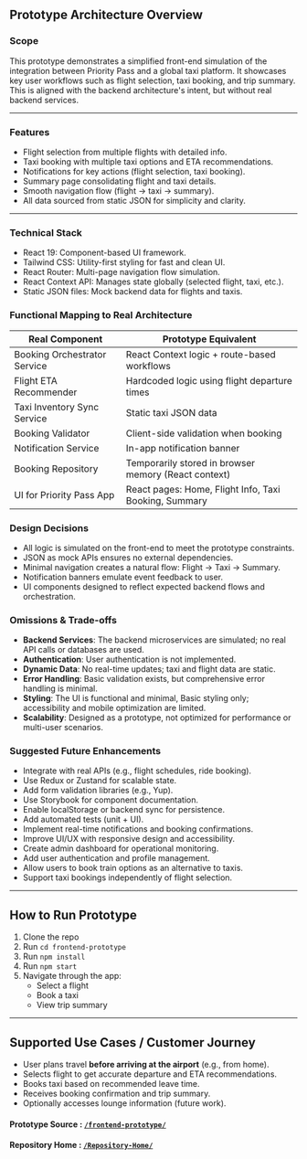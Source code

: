 ## Prototype Architecture Overview

### Scope
This prototype demonstrates a simplified front-end simulation of the integration between Priority Pass and a global taxi platform. It showcases key user workflows such as flight selection, taxi booking, and trip summary. This is aligned with the backend architecture's intent, but without real backend services.

---

### Features

- Flight selection from multiple flights with detailed info.
- Taxi booking with multiple taxi options and ETA recommendations.
- Notifications for key actions (flight selection, taxi booking).
- Summary page consolidating flight and taxi details.
- Smooth navigation flow (flight → taxi → summary).
- All data sourced from static JSON for simplicity and clarity.

---

### Technical Stack
- React 19: Component-based UI framework.
- Tailwind CSS: Utility-first styling for fast and clean UI.
- React Router: Multi-page navigation flow simulation.
- React Context API: Manages state globally (selected flight, taxi, etc.).
- Static JSON files: Mock backend data for flights and taxis.

### Functional Mapping to Real Architecture
| Real Component                | Prototype Equivalent                                   |
|------------------------------|--------------------------------------------------------|
| Booking Orchestrator Service | React Context logic + route-based workflows           |
| Flight ETA Recommender       | Hardcoded logic using flight departure times           |
| Taxi Inventory Sync Service  | Static taxi JSON data                                  |
| Booking Validator            | Client-side validation when booking                    |
| Notification Service         | In-app notification banner                            |
| Booking Repository           | Temporarily stored in browser memory (React context)   |
| UI for Priority Pass App     | React pages: Home, Flight Info, Taxi Booking, Summary |

### Design Decisions
- All logic is simulated on the front-end to meet the prototype constraints.
- JSON as mock APIs ensures no external dependencies.
- Minimal navigation creates a natural flow: Flight → Taxi → Summary.
- Notification banners emulate event feedback to user.
- UI components designed to reflect expected backend flows and orchestration.

### Omissions & Trade-offs
- **Backend Services**: The backend microservices are simulated; no real API calls or databases are used.
- **Authentication**: User authentication is not implemented.
- **Dynamic Data**: No real-time updates; taxi and flight data are static.
- **Error Handling**: Basic validation exists, but comprehensive error handling is minimal.
- **Styling**: The UI is functional and minimal, Basic styling only; accessibility and mobile optimization are limited.
- **Scalability**: Designed as a prototype, not optimized for performance or multi-user scenarios.

### Suggested Future Enhancements
- Integrate with real APIs (e.g., flight schedules, ride booking).
- Use Redux or Zustand for scalable state.
- Add form validation libraries (e.g., Yup).
- Use Storybook for component documentation.
- Enable localStorage or backend sync for persistence.
- Add automated tests (unit + UI).
- Implement real-time notifications and booking confirmations.  
- Improve UI/UX with responsive design and accessibility.  
- Create admin dashboard for operational monitoring.
- Add user authentication and profile management.
- Allow users to book train options as an alternative to taxis.
- Support taxi bookings independently of flight selection.

---

## How to Run Prototype

1. Clone the repo  
2. Run `cd frontend-prototype`
2. Run `npm install`  
3. Run `npm start`  
4. Navigate through the app:  
   - Select a flight  
   - Book a taxi  
   - View trip summary  

---

## Supported Use Cases / Customer Journey

- User plans travel **before arriving at the airport** (e.g., from home).  
- Selects flight to get accurate departure and ETA recommendations.  
- Books taxi based on recommended leave time.  
- Receives booking confirmation and trip summary.  
- Optionally accesses lounge information (future work).  

#### Prototype Source : [`/frontend-prototype/`](./)  
#### Repository Home : [`/Repository-Home/`](../README.md)  
